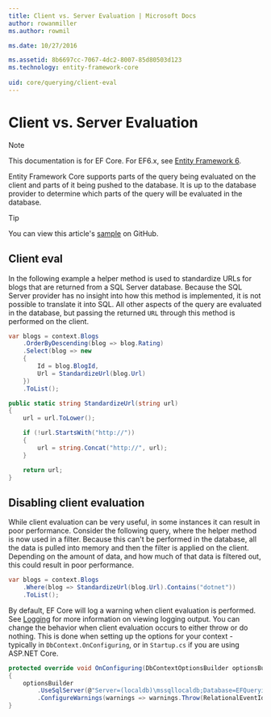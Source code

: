 ```yaml
---
title: Client vs. Server Evaluation | Microsoft Docs
author: rowanmiller
ms.author: rowmil

ms.date: 10/27/2016

ms.assetid: 8b6697cc-7067-4dc2-8007-85d80503d123
ms.technology: entity-framework-core
 
uid: core/querying/client-eval
---
```

# Client vs. Server Evaluation

> [!NOTE]
> This documentation is for EF Core. For EF6.x, see [Entity Framework 6](../../ef6/index.md).

Entity Framework Core supports parts of the query being evaluated on the client and parts of it being pushed to the database. It is up to the database provider to determine which parts of the query will be evaluated in the database.

> [!TIP]
> You can view this article's [sample](https://github.com/aspnet/EntityFramework.Docs/tree/master/samples/core/Querying) on GitHub.

## Client eval

In the following example a helper method is used to standardize URLs for blogs that are returned from a SQL Server database. Because the SQL Server provider has no insight into how this method is implemented, it is not possible to translate it into SQL. All other aspects of the query are evaluated in the database, but passing the returned `URL` through this method is performed on the client.

<!-- [!code-csharp[Main](samples/core/Querying/Querying/ClientEval/Sample.cs?highlight=6)] -->
````csharp
var blogs = context.Blogs
    .OrderByDescending(blog => blog.Rating)
    .Select(blog => new
    {
        Id = blog.BlogId,
        Url = StandardizeUrl(blog.Url)
    })
    .ToList();
````

<!-- [!code-csharp[Main](samples/core/Querying/Querying/ClientEval/Sample.cs)] -->
````csharp
public static string StandardizeUrl(string url)
{
    url = url.ToLower();

    if (!url.StartsWith("http://"))
    {
        url = string.Concat("http://", url);
    }

    return url;
}
````

## Disabling client evaluation

While client evaluation can be very useful, in some instances it can result in poor performance. Consider the following query, where the helper method is now used in a filter. Because this can't be performed in the database, all the data is pulled into memory and then the filter is applied on the client. Depending on the amount of data, and how much of that data is filtered out, this could result in poor performance.

<!-- [!code-csharp[Main](samples/core/Querying/Querying/ClientEval/Sample.cs)] -->
````csharp
var blogs = context.Blogs
    .Where(blog => StandardizeUrl(blog.Url).Contains("dotnet"))
    .ToList();
````

By default, EF Core will log a warning when client evaluation is performed. See [Logging](../miscellaneous/logging.md) for more information on viewing logging output. You can change the behavior when client evaluation occurs to either throw or do nothing. This is done when setting up the options for your context - typically in `DbContext.OnConfiguring`, or in `Startup.cs` if you are using ASP.NET Core.

<!-- [!code-csharp[Main](samples/core/Querying/Querying/ClientEval/ThrowOnClientEval/BloggingContext.cs?highlight=5)] -->
````csharp
protected override void OnConfiguring(DbContextOptionsBuilder optionsBuilder)
{
    optionsBuilder
        .UseSqlServer(@"Server=(localdb)\mssqllocaldb;Database=EFQuerying;Trusted_Connection=True;")
        .ConfigureWarnings(warnings => warnings.Throw(RelationalEventId.QueryClientEvaluationWarning));
}
````
